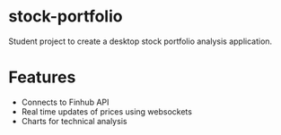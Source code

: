 # stock-portfolio

Student project to create a desktop stock portfolio analysis application. 

# Features

- Connects to Finhub API
- Real time updates of prices using websockets
- Charts for technical analysis